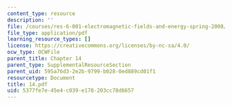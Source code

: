 ```yaml
---
content_type: resource
description: ''
file: /courses/res-6-001-electromagnetic-fields-and-energy-spring-2008/5377fe7e45e4c039e178203cc78d6657_14.pdf
file_type: application/pdf
learning_resource_types: []
license: https://creativecommons.org/licenses/by-nc-sa/4.0/
ocw_type: OCWFile
parent_title: Chapter 14
parent_type: SupplementalResourceSection
parent_uid: 595a76d3-2e2b-9799-b028-0ed889cd01f1
resourcetype: Document
title: 14.pdf
uid: 5377fe7e-45e4-c039-e178-203cc78d6657
---
```

